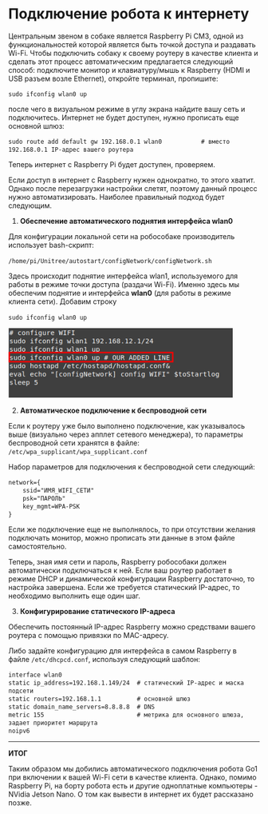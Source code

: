 # Подключение робота к интернету

Центральным звеном в собаке является Raspberry Pi CM3, одной из функциональностей которой является быть точкой доступа и раздавать Wi-Fi. Чтобы подключить собаку к своему роутеру в качестве клиента и сделать этот процесс автоматическим предлагается следующий способ: подключите монитор и клавиатуру/мышь к Raspberry (HDMI и USB разъем возле Ethernet), откройте терминал, пропишите: 
```
sudo ifconfig wlan0 up
```
после чего в визуальном режиме в углу экрана найдите вашу сеть и подключитесь. Интернет не будет доступен, нужно прописать еще основной шлюз:
```
sudo route add default gw 192.168.0.1 wlan0           # вместо 192.168.0.1 IP-адрес вашего роутера
```

Теперь интернет с Raspberry Pi будет доступен, проверяем.

Если доступ в интернет с Raspberry нужен однократно, то этого хватит. Однако после перезагрузки настройки слетят, поэтому данный процесс нужно автоматизировать. Наиболее правильный подход будет следующим.

1) **Обеспечение автоматического поднятия интерфейса wlan0**

Для конфигурации локальной сети на робособаке производитель использует bash-скрипт:

`/home/pi/Unitree/autostart/configNetwork/configNetwork.sh`

Здесь происходит поднятие интерфейса wlan1, используемого для работы в режиме точки доступа (раздачи Wi-Fi). Именно здесь мы обеспечим поднятие и интерфейса **wlan0** (для работы в режиме клиента сети). Добавим строку

`sudo ifconfig wlan0 up`


<img src="/assets/images/go1_configNetwork.png" width="450px"/>



2) **Автоматическое подключение к беспроводной сети**

Если к роутеру уже было выполнено подключение, как указывалось выше (визуально через апплет сетевого менеджера), то параметры беспроводной сети хранятся в файле:
`/etc/wpa_supplicant/wpa_supplicant.conf`

Набор параметров для подключения к беспроводной сети следующий:

```
network={
	ssid="ИМЯ_WIFI_СЕТИ"
	psk="ПАРОЛЬ"
	key_mgmt=WPA-PSK
}
```
Если же подключение еще не выполнялось, то при отсутствии желания подключать монитор, можно прописать эти данные в этом файле самостоятельно. 

Теперь, зная имя сети и пароль, Raspberry робособаки должен автоматически подключаться к ней. Если ваш роутер работает в режиме DHCP и динамической конфигурации Raspberry достаточно, то настройка завершена. Если же требуется статический IP-адрес, то необходимо выполнить еще один шаг.

3) **Конфигурирование статического IP-адреса**

Обеспечить постоянный IP-адрес Raspberry можно средствами вашего роутера с помощью привязки по MAC-адресу.

Либо задайте конфигурацию для интерфейса в самом Raspberry в файле `/etc/dhcpcd.conf`, используя следующий шаблон:

```
interface wlan0
static ip_address=192.168.1.149/24  # статический IP-адрес и маска подсети
static routers=192.168.1.1          # основной шлюз
static domain_name_servers=8.8.8.8  # DNS
metric 155                          # метрика для основного шлюза, задает приоритет маршрута
noipv6
```


<hr>

**ИТОГ**

Таким образом мы добились автоматического подключения робота Go1 при включении к вашей Wi-Fi сети в качестве клиента. Однако, помимо Raspberry Pi, на борту робота есть и другие одноплатные компьютеры - NVidia Jetson Nano. О том как вывести в интернет их будет рассказано позже.

